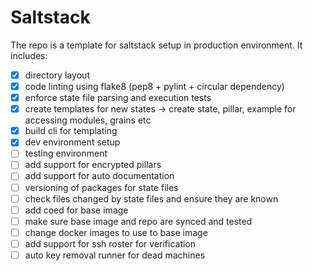 # Saltstack
The repo is a template for saltstack setup in production environment.
It includes:
- [x] directory layout
- [x] code linting using flake8 (pep8 + pylint + circular dependency)
- [x] enforce state file parsing and execution tests
- [x] create templates for new states -> create state, pillar, example for accessing modules, grains etc
- [x] build cli for templating
- [x] dev environment setup 
- [ ] testing environment 
- [ ] add support for encrypted pillars
- [ ] add support for auto documentation
- [ ] versioning of packages for state files
- [ ] check files changed by state files and ensure they are known
- [ ] add coed for base image
- [ ] make sure base image and repo are synced and tested
- [ ] change docker images to use to base image
- [ ] add support for ssh roster for verification
- [ ] auto key removal runner for dead machines
